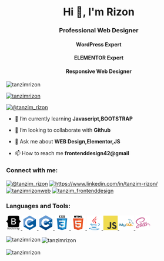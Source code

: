 <h1 align="center">Hi 👋, I'm Rizon</h1>
<h3 align="center">Professional Web Designer</h3>
<h4 align="center">WordPress Expert</h4>
<h4 align="center">ELEMENTOR Expert</h4>
<h4 align="center">Responsive Web Designer</h4>

<p align="left"> <img src="https://komarev.com/ghpvc/?username=tanzimrizon&label=Profile%20views&color=0e75b6&style=flat" alt="tanzimrizon" /> </p>

<p align="left"> <a href="https://github.com/ryo-ma/github-profile-trophy"><img src="https://github-profile-trophy.vercel.app/?username=tanzimrizon" alt="tanzimrizon" /></a> </p>

<p align="left"> <a href="https://twitter.com/@tanzim_rizon" target="blank"><img src="https://img.shields.io/twitter/follow/@tanzim_rizon?logo=twitter&style=for-the-badge" alt="@tanzim_rizon" /></a> </p>

- 🌱 I’m currently learning **Javascript,BOOTSTRAP**

- 👯 I’m looking to collaborate with **Github**

- 💬 Ask me about **WEB Design,Elementor,JS**

- 📫 How to reach me **frontenddesign42@gmail**

<h3 align="left">Connect with me:</h3>
<p align="left">
<a href="https://twitter.com/@tanzim_rizon" target="blank"><img align="center" src="https://raw.githubusercontent.com/rahuldkjain/github-profile-readme-generator/master/src/images/icons/Social/twitter.svg" alt="@tanzim_rizon" height="30" width="40" /></a>
<a href="https://linkedin.com/in/https://www.linkedin.com/in/tanzim-rizon/" target="blank"><img align="center" src="https://raw.githubusercontent.com/rahuldkjain/github-profile-readme-generator/master/src/images/icons/Social/linked-in-alt.svg" alt="https://www.linkedin.com/in/tanzim-rizon/" height="30" width="40" /></a>
<a href="https://fb.com/tanzimrizonweb" target="blank"><img align="center" src="https://raw.githubusercontent.com/rahuldkjain/github-profile-readme-generator/master/src/images/icons/Social/facebook.svg" alt="tanzimrizonweb" height="30" width="40" /></a>
<a href="https://instagram.com/tanzim_frontenddesign" target="blank"><img align="center" src="https://raw.githubusercontent.com/rahuldkjain/github-profile-readme-generator/master/src/images/icons/Social/instagram.svg" alt="tanzim_frontenddesign" height="30" width="40" /></a>
</p>

<h3 align="left">Languages and Tools:</h3>
<p align="left"> <a href="https://getbootstrap.com" target="_blank" rel="noreferrer"> <img src="https://raw.githubusercontent.com/devicons/devicon/master/icons/bootstrap/bootstrap-plain-wordmark.svg" alt="bootstrap" width="40" height="40"/> </a> <a href="https://www.cprogramming.com/" target="_blank" rel="noreferrer"> <img src="https://raw.githubusercontent.com/devicons/devicon/master/icons/c/c-original.svg" alt="c" width="40" height="40"/> </a> <a href="https://www.w3schools.com/cpp/" target="_blank" rel="noreferrer"> <img src="https://raw.githubusercontent.com/devicons/devicon/master/icons/cplusplus/cplusplus-original.svg" alt="cplusplus" width="40" height="40"/> </a> <a href="https://www.w3schools.com/css/" target="_blank" rel="noreferrer"> <img src="https://raw.githubusercontent.com/devicons/devicon/master/icons/css3/css3-original-wordmark.svg" alt="css3" width="40" height="40"/> </a> <a href="https://www.w3.org/html/" target="_blank" rel="noreferrer"> <img src="https://raw.githubusercontent.com/devicons/devicon/master/icons/html5/html5-original-wordmark.svg" alt="html5" width="40" height="40"/> </a> <a href="https://www.java.com" target="_blank" rel="noreferrer"> <img src="https://raw.githubusercontent.com/devicons/devicon/master/icons/java/java-original.svg" alt="java" width="40" height="40"/> </a> <a href="https://developer.mozilla.org/en-US/docs/Web/JavaScript" target="_blank" rel="noreferrer"> <img src="https://raw.githubusercontent.com/devicons/devicon/master/icons/javascript/javascript-original.svg" alt="javascript" width="40" height="40"/> </a> <a href="https://www.mysql.com/" target="_blank" rel="noreferrer"> <img src="https://raw.githubusercontent.com/devicons/devicon/master/icons/mysql/mysql-original-wordmark.svg" alt="mysql" width="40" height="40"/> </a> <a href="https://sass-lang.com" target="_blank" rel="noreferrer"> <img src="https://raw.githubusercontent.com/devicons/devicon/master/icons/sass/sass-original.svg" alt="sass" width="40" height="40"/> </a> </p>

<p><img align="left" src="https://github-readme-stats.vercel.app/api/top-langs?username=tanzimrizon&show_icons=true&locale=en&layout=compact" alt="tanzimrizon" /></p>

<p>&nbsp;<img align="center" src="https://github-readme-stats.vercel.app/api?username=tanzimrizon&show_icons=true&locale=en" alt="tanzimrizon" /></p>

<p><img align="center" src="https://github-readme-streak-stats.herokuapp.com/?user=tanzimrizon&" alt="tanzimrizon" /></p>
